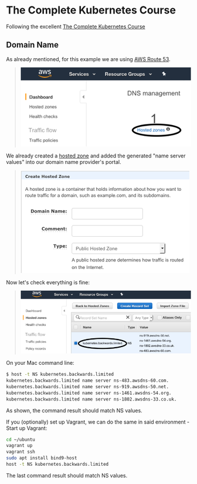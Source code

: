 # The Complete Kubernetes Course

Following the excellent [The Complete Kubernetes Course](https://www.udemy.com/learn-devops-the-complete-kubernetes-course)

## Domain Name

As already mentioned, for this example we are using [AWS Route 53](https://console.aws.amazon.com/route53/home#Dashboard).

> ![AWS Route 53 hosted zone](docs/images/aws-route53-hosted-zone.png)

We already created a [hosted zone](https://console.aws.amazon.com/route53/home#hosted-zones) and added the generated "name server values" into our domain name provider's portal.

> ![AWS create hosted zone](docs/images/aws-create-hosted-zone.png)

Now let's check everything is fine:

> ![AWS Hosted Zone](docs/images/aws-hosted-zone.png)

On your Mac command line:

```bash
$ host -t NS kubernetes.backwards.limited
kubernetes.backwards.limited name server ns-483.awsdns-60.com.
kubernetes.backwards.limited name server ns-919.awsdns-50.net.
kubernetes.backwards.limited name server ns-1461.awsdns-54.org.
kubernetes.backwards.limited name server ns-1802.awsdns-33.co.uk.
```

As shown, the command result should match NS values.

If you (optionally) set up Vagrant, we can do the same in said environment - Start up Vagrant:

```bash
cd ~/ubuntu
vagrant up
vagrant ssh
sudo apt install bind9-host
host -t NS kubernetes.backwards.limited
```

The last command result should match NS values.